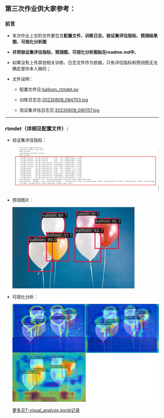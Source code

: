 ## 第三次作业供大家参考：

### 前言
- 本次作业上交的文件要包含**配置文件、训练日志、验证集评估指标、预测结果图、可视化分析图**

- **并将验证集评估指标、预测图、可视化分析图贴在readme.md中**。

- 如果没有上传其他相关训练、日志文件作为依据，只有评估指标和预测图无法确定是你本人做的；

- 文件说明：

  - 配置文件见:[balloon_rtmdet.py](mmdetection/balloon_dataset/balloon_rtmdet.py)

  - 训练日志见:[20230609_084703.log](mmdetection/work_dirs/balloon_rtmdet/20230609_084703/20230609_084703.log)

  - 验证集评估日志见:[20230609_090157.log](mmdetection/work_dirs/balloon_rtmdet/20230609_090157/20230609_090157.log)  
  
---

### rtmdet（详细见配置文件）:

- 验证集评估指标：

  ![img](test.jpg)

- 预测图片：

  ![img](balloon_test.png)

- 可视化分析：
   
  ![img](balloon_test-1.png)
  
  [更多见7-visual_analyze.ipynb记录](7-visual_analyze.ipynb)


  